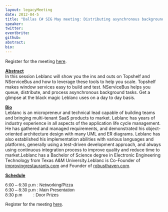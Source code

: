 ```yaml
---
layout: legacyMeeting
date: 2012-04-5
title: "Dallas C# SIG May meeting: Distributing asynchronous background tasks with Topshelf and NServiceBus"
speaker:
twitter:
eventbrite:
github:
abstract:
bio:
---
```


<p>Register for the meeting <a href="http://www.eventbrite.com/event/3368610605">here</a>.<br />
<strong><strong></strong></strong></p>
<p><strong><strong><span style="text-decoration: underline;">Abstract<br />
</span></strong></strong>In this session Leblanc will show you the ins and outs on Topshelf and NServiceBus and how to leverage these tools to help you scale. Topshelf makes window services easy to build and test. NServiceBus helps you queue, distribute, and process asynchronous background tasks. Get a glimpse at the black magic Leblanc uses on a day to day basis.<br />
<strong></strong></p>
<p><strong><span style="text-decoration: underline;">Bio<br />
</span></strong>Leblanc is an micropreneur and technical lead capable of building teams and bringing multi-tenant SaaS products to market. Leblanc has years of industry experience in all aspects of the application life cycle management. He has gathered and managed requirements, and demonstrated his object-oriented architecture design with many UML and ER diagrams. Leblanc has also established his implementation abilities with various languages and platforms, generally using a test-driven development approach, and always using continuous integration process to improve quality and reduce time to market.Leblanc has a Bachelor of Science degree in Electronic Engineering Technology from Texas A&amp;M University.Leblanc is Co-Founder of <a href="http://www.improvingrestaurants.com/">improvingrestaurants.com</a> and Founder of <a href="http://www.robusthaven.com/">robusthaven.com</a>.<br />
<span style="font-style: normal;"><strong></strong></span></p>
<p><span style="font-style: normal;"><strong><span style="text-decoration: underline;">Schedule</span></strong></span></p>
<p><span style="font-style: normal;"><span style="font-family: arial, helvetica, sans-serif;">6:00 &#8211; 6:30 p.m : Networking/Pizza<br />
</span><span style="font-family: arial, helvetica, sans-serif;">6:30 &#8211; 8:30 p.m : Main Presentation<br />
</span><span style="font-family: arial, helvetica, sans-serif;">8:30 p.m &nbsp; &nbsp; &nbsp; &nbsp; : Door Prizes<br />
</span></span></p>
<p><span style="font-family: arial, helvetica, sans-serif;">Register for the meeting&nbsp;<a href="http://www.eventbrite.com/event/3368610605">here</a>.</span></p>

